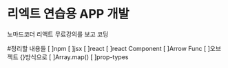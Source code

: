 # 리엑트 연습용 APP 개발

노마드코더 리액트 무료강의를 보고 코딩

#정리할 내용들
[ ]npm
[ ]jsx
[ ]react
[ ]react Component
[ ]Arrow Func
[ ]오브젝트 {}방식으로
[ ]Array.map()
[ ]prop-types
